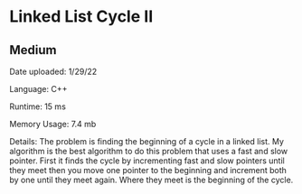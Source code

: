 
# Linked List Cycle II

## Medium

Date uploaded: 1/29/22

Language: C++

Runtime: 15 ms

Memory Usage: 7.4 mb

Details: The problem is finding the beginning of a cycle in a linked list. My algorithm is the best algorithm to do this problem that uses a fast and slow pointer. First it finds the cycle by incrementing fast and slow pointers until they meet then you move one pointer to the beginning and increment both by one until they meet again. Where they meet is the beginning of the cycle.
